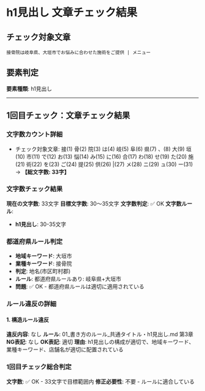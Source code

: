 # h1見出し 文章チェック結果

## チェック対象文章
```
接骨院は岐阜県、大垣市でお悩みに合わせた施術をご提供 | メニュー
```

## 要素判定
**要素種類**: h1見出し

---

## 1回目チェック：文章チェック結果

### 文字数カウント詳細
- チェック対象文章: 接(1) 骨(2) 院(3) は(4) 岐(5) 阜(6) 県(7) 、(8) 大(9) 垣(10) 市(11) で(12) お(13) 悩(14) み(15) に(16) 合(17) わ(18) せ(19) た(20) 施(21) 術(22) を(23) ご(24) 提(25) 供(26)  |(27) メ(28) ニ(29) ュ(30) ー(31) → **【総文字数: 33字】**

### 文字数チェック結果
**現在の文字数**: 33文字
**目標文字数**: 30～35文字
**文字数判定**: ✅ OK
**文字数ルール**:
- **h1見出し**: 30-35文字

### 都道府県ルール判定
- **地域キーワード**: 大垣市
- **業種キーワード**: 接骨院
- **判定**: 地名(市区町村郡)
- **ルール**: 都道府県ルールあり: 岐阜県+大垣市
- **問題**: ✅ OK - 都道府県ルールは適切に適用されている

### ルール違反の詳細

#### 1. 構造ルール違反
**違反内容**: なし
**ルール**: 01_書き方のルール_共通タイトル・h1見出し.md 第3章
**NG表記**: なし
**OK表記**: 適切
**理由**: h1見出しの構成が適切で、地域キーワード、業種キーワード、店舗名が適切に配置されている

### 1回目チェック総合判定
**文字数**: ✅ OK - 33文字で目標範囲内
**修正必要性**: 不要 - ルールに適合している
